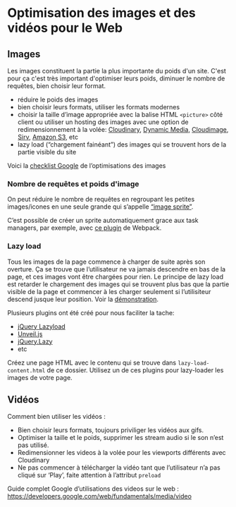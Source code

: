 # Optimisation des images et des vidéos pour le Web

## Images

Les images constituent la partie la plus importante du poids d'un site. C'est pour ça c'est très important d'optimiser leurs poids, diminuer le nombre de requêtes, bien choisir leur format.

+ réduire le poids des images
+ bien choisir leurs formats, utiliser les formats modernes
+ choisir la taille d’image appropriée avec la balise HTML `<picture>` côté client ou utiliser un hosting des images avec une option de redimensionnement à la volée: [Cloudinary](https://cloudinary.com/), [Dynamic Media](https://landing.adobe.com/en/na/dynamic-media/ctir-2755/solutions.html), [Cloudimage](https://www.cloudimage.io/en/home), [Sirv](https://sirv.com/features/image-resize-api/), [Amazon S3](https://aws.amazon.com/s3/), etc
+ lazy load (“chargement fainéant”) des images qui se trouvent hors de la partie visible du site

Voici la [checklist Google](https://developers.google.com/web/fundamentals/performance/optimizing-content-efficiency/image-optimization) de l’optimisations des images

### Nombre de requêtes et poids d'image

On peut réduire le nombre de requêtes en regroupant les petites images/icones en une seule grande qui s’appelle [“image sprite”](https://www.w3schools.com/css/css_image_sprites.asp).

C’est possible de créer un sprite automatiquement grace aux task managers, par exemple, avec [ce plugin](https://github.com/mixtur/webpack-spritesmith) de Webpack.

### Lazy load

Tous les images de la page commence à charger de suite après son overture. Ça se trouve que l’utilisateur ne va jamais descendre en bas de la page, et ces images vont être chargées pour rien.
Le principe de lazy load est retarder le chargement des images qui se trouvent plus bas que la partie visible de la page et commencer à les charger seulement si l’utilisiteur descend jusque leur position. Voir la [démonstration](https://davidwalsh.name/demo/lazyload-2.0.php).

Plusieurs plugins ont été créé pour nous faciliter la tache:
+ [jQuery Lazyload](https://github.com/tuupola/jquery_lazyload)
+ [Unveil.js](http://luis-almeida.github.io/unveil/)
+ [jQuery.Lazy](http://jquery.eisbehr.de/lazy/)
+ etc

Créez une page HTML avec le contenu qui se trouve dans `lazy-load-content.html` de ce dossier. Utilisez un de ces plugins pour lazy-loader les images de votre page.

## Vidéos

Comment bien utiliser les vidéos :

+ Bien choisir leurs formats, toujours priviliger les vidéos aux gifs.
+ Optimiser la taille et le poids, supprimer les stream audio si le son n’est pas utilisé.
+ Redimensionner les videos à la volée pour les viewports différents avec Cloudinary 
+ Ne pas commencer à télécharger la vidéo tant que l’utilisateur n’a pas cliqué sur ‘Play’, faite attention à l’attribut `preload`

Guide complet Google d’utilisations des videos sur le web : <https://developers.google.com/web/fundamentals/media/video>